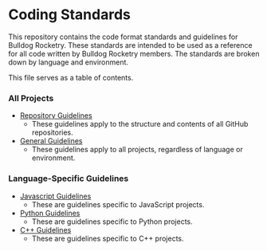 # Coding Standards

This repository contains the code format standards and guidelines for Bulldog Rocketry. These standards are intended to be used as a reference for all code written by Bulldog Rocketry members. The standards are broken down by language and environment.

This file serves as a table of contents.

### All Projects

-   [Repository Guidelines](repositories.md)
    -   These guidelines apply to the structure and contents of all GitHub repositories.
-   [General Guidelines](general.md)
    -   These guidelines apply to all projects, regardless of language or environment.

### Language-Specific Guidelines

-   [Javascript Guidelines](javascript.md)
    -   These are guidelines specific to JavaScript projects.
-   [Python Guidelines](python.md)
    -   These are guidelines specific to Python projects.
-   [C++ Guidelines](cpp.md)
    -   These are guidelines specific to C++ projects.
